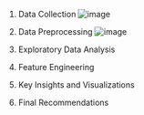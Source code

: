1. Data Collection
![image](https://github.com/user-attachments/assets/b775b834-47ec-4f65-b7fa-ff4b349d5448)

2. Data Preprocessing
   ![image](https://github.com/user-attachments/assets/47d95448-7460-425e-b8c9-582b5b9d8052)

3. Exploratory Data Analysis
   
4. Feature Engineering
 
5. Key Insights and Visualizations

6. Final Recommendations
   
   
